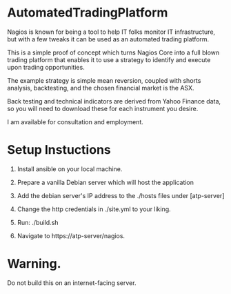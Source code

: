# AutomatedTradingPlatform

Nagios is known for being a tool to help IT folks monitor IT infrastructure, but with a few tweaks it can be used as an automated trading platform.

This is a simple proof of concept which turns Nagios Core into a full blown trading platform that enables it to use a strategy to identify and execute upon trading opportunities.

The example strategy is simple mean reversion, coupled with shorts analysis, backtesting, and the chosen financial market is the ASX.

Back testing and technical indicators are derived from Yahoo Finance data, so you will need to download these for each instrument you desire.

I am available for consultation and employment. 

# Setup Instuctions

1. Install ansible on your local machine.

2. Prepare a vanilla Debian server which will host the application

3. Add the debian server's IP address to the ./hosts files under [atp-server]

4. Change the http credentials in ./site.yml to your liking.

5. Run: ./build.sh

6. Navigate to https://atp-server/nagios.

# Warning.

Do not build this on an internet-facing server.
